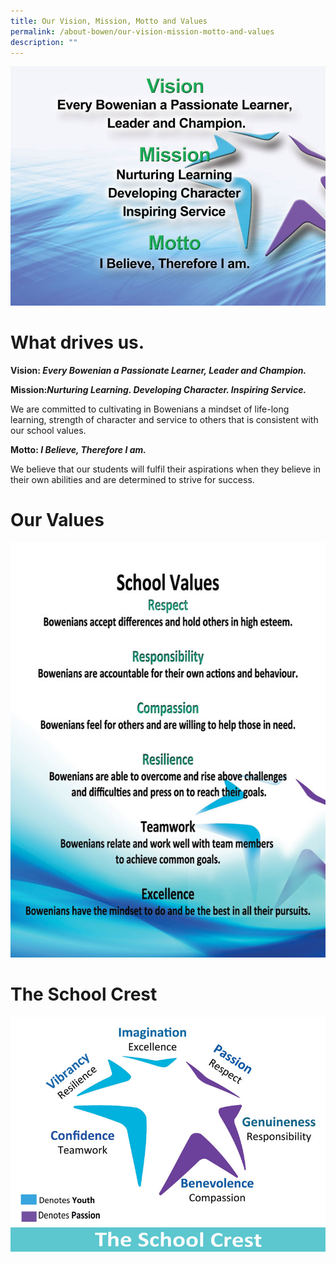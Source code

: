 ```yaml
---
title: Our Vision, Mission, Motto and Values
permalink: /about-bowen/our-vision-mission-motto-and-values
description: ""
---
```

![](/images/sch-vision_800x600.jpeg)

# What drives us.


<b>Vision: <i>Every Bowenian a Passionate Learner, Leader and Champion.</b></i>

<b>Mission:<i>Nurturing Learning. Developing Character. Inspiring Service.</b></i>

We are committed to cultivating in Bowenians a mindset of life-long learning, strength of character and service to others that is consistent with our school values.  
  

<b>Motto:<i> I Believe, Therefore I am.</b></i>

We believe that our students will fulfil their aspirations when they believe in their own abilities and are determined to strive for success.


# Our Values

![](/images/Sch-Values_800x600.jpeg)

# The School Crest
![](/images/sch-crest_800x600.jpeg)